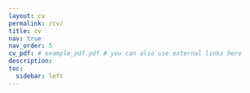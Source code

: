 ```yaml
---
layout: cv
permalink: /cv/
title: cv
nav: true
nav_order: 5
cv_pdf: # example_pdf.pdf # you can also use external links here
description: 
toc:
  sidebar: left
---
```

